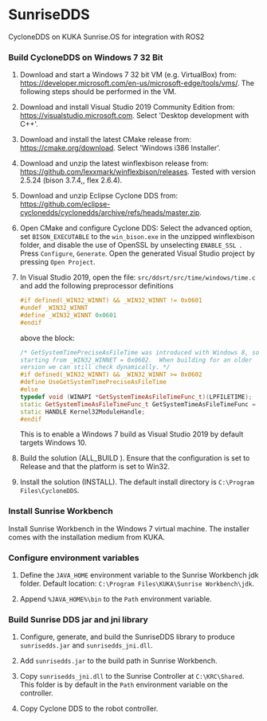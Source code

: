 # SunriseDDS
CycloneDDS on KUKA Sunrise.OS for integration with ROS2


### Build CycloneDDS on Windows 7 32 Bit

1. Download and start a Windows 7 32 bit VM (e.g. VirtualBox) from: https://developer.microsoft.com/en-us/microsoft-edge/tools/vms/. The following steps should be performed in the VM.

2. Download and install Visual Studio 2019 Community Edition from: https://visualstudio.microsoft.com. Select 'Desktop development with C++'.

3. Download and install the latest CMake release from: https://cmake.org/download. Select 'Windows i386 Installer'.

4. Download and unzip the latest winflexbison release from: https://github.com/lexxmark/winflexbison/releases. Tested with version 2.5.24 (bison 3.7.4,, flex 2.6.4).

5. Download and unzip Eclipse Cyclone DDS from: https://github.com/eclipse-cyclonedds/cyclonedds/archive/refs/heads/master.zip. 

6. Open CMake and configure Cyclone DDS: Select the advanced option, set `BISON_EXECUTABLE` to the `win_bison.exe` in the unzipped winflexbison folder, and disable the use of OpenSSL by unselecting `ENABLE_SSL `. Press `Configure`, `Generate`. Open the generated Visual Studio project by pressing `Open Project`.

7. In Visual Studio 2019, open the file: `src/ddsrt/src/time/windows/time.c` and add the following preprocessor definitions
    ```c++
    #if defined(_WIN32_WINNT) && _WIN32_WINNT != 0x0601
    #undef _WIN32_WINNT
    #define _WIN32_WINNT 0x0601
    #endif
    ```
    above the block:
    ```c++
    /* GetSystemTimePreciseAsFileTime was introduced with Windows 8, so
    starting from _WIN32_WINNET = 0x0602.  When building for an older
    version we can still check dynamically. */
    #if defined(_WIN32_WINNT) && _WIN32_WINNT >= 0x0602
    #define UseGetSystemTimePreciseAsFileTime
    #else
    typedef void (WINAPI *GetSystemTimeAsFileTimeFunc_t)(LPFILETIME);
    static GetSystemTimeAsFileTimeFunc_t GetSystemTimeAsFileTimeFunc = GetSystemTimeAsFileTime;
    static HANDLE Kernel32ModuleHandle;
    #endif
    ```
    This is to enable a Windows 7 build as Visual Studio 2019 by default targets Windows 10.

8. Build the solution (ALL_BUILD ). Ensure that the configuration is set to Release and that the platform is set to Win32.

9. Install the solution (INSTALL). The default install directory is `C:\Program Files\CycloneDDS`.

### Install Sunrise Workbench

Install Sunrise Workbench in the Windows 7 virtual machine. The installer comes with the installation medium from KUKA.

### Configure environment variables

1. Define the `JAVA_HOME` environment variable to the Sunrise Workbench jdk folder. Default location: `C:\Program Files\KUKA\Sunrise Workbench\jdk`.

2. Append `%JAVA_HOME%\bin` to the `Path` environment variable.


### Build Sunrise DDS jar and jni library

1. Configure, generate, and build the SunriseDDS library to produce `sunrisedds.jar` and `sunrisedds_jni.dll`. 

2. Add `sunrisedds.jar` to the build path in Sunrise Workbench.

3. Copy `sunrisedds_jni.dll` to the Sunrise Controller at `C:\KRC\Shared`. This folder is by default in the `Path` environment variable on the controller.

4. Copy Cyclone DDS to the robot controller.












